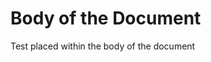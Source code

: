 <title> This is the Webpage Title</title>
<body> 
<h1>Body of the Document</h1>
Test placed within the body of the document
</body>

